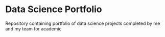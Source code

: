 # Data Science Portfolio
Repository containing portfolio of data science projects completed by me and my team for academic
